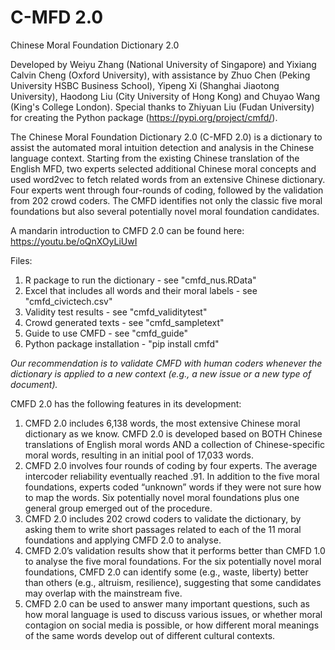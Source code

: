 # C-MFD 2.0
Chinese Moral Foundation Dictionary 2.0 

Developed by Weiyu Zhang (National University of Singapore) and Yixiang Calvin Cheng (Oxford University), with assistance by Zhuo Chen (Peking University HSBC Business School), Yipeng Xi (Shanghai Jiaotong University), Haodong Liu (City University of Hong Kong) and Chuyao Wang (King's College London). Special thanks to Zhiyuan Liu (Fudan University) for creating the Python package (https://pypi.org/project/cmfd/). 

The Chinese Moral Foundation Dictionary 2.0 (C-MFD 2.0) is a dictionary to assist the automated moral intuition detection and analysis in the Chinese language context. Starting from the existing Chinese translation of the English MFD, two experts selected additional Chinese moral concepts and used word2vec to fetch related words from an extensive Chinese dictionary. Four experts went through four-rounds of coding, followed by the validation from 202 crowd coders. The CMFD identifies not only the classic five moral foundations but also several potentially novel moral foundation candidates.

A mandarin introduction to CMFD 2.0 can be found here: https://youtu.be/oQnXOyLiUwI

Files:
1. R package to run the dictionary - see "cmfd_nus.RData"
2. Excel that includes all words and their moral labels - see "cmfd_civictech.csv"
3. Validity test results - see "cmfd_validitytest"
4. Crowd generated texts - see "cmfd_sampletext"
5. Guide to use CMFD - see "cmfd_guide"
6. Python package installation - "pip install cmfd"

*Our recommendation is to validate CMFD with human coders whenever the dictionary is applied to a new context (e.g., a new issue or a new type of document).* 


CMFD 2.0 has the following features in its development:
1.	CMFD 2.0 includes 6,138 words, the most extensive Chinese moral dictionary as we know. CMFD 2.0 is developed based on BOTH Chinese translations of English moral words AND a collection of Chinese-specific moral words, resulting in an initial pool of 17,033 words.
2.	CMFD 2.0 involves four rounds of coding by four experts. The average intercoder reliability eventually reached .91. In addition to the five moral foundations, experts coded “unknown” words if they were not sure how to map the words. Six potentially novel moral foundations plus one general group emerged out of the procedure.
3.	CMFD 2.0 includes 202 crowd coders to validate the dictionary, by asking them to write short passages related to each of the 11 moral foundations and applying CMFD 2.0 to analyse.
4.	CMFD 2.0’s validation results show that it performs better than CMFD 1.0 to analyse the five moral foundations. For the six potentially novel moral foundations, CMFD 2.0 can identify some (e.g., waste, liberty) better than others (e.g., altruism, resilience), suggesting that some candidates may overlap with the mainstream five.  
5.	CMFD 2.0 can be used to answer many important questions, such as how moral language is used to discuss various issues, or whether moral contagion on social media is possible, or how different moral meanings of the same words develop out of different cultural contexts. 

